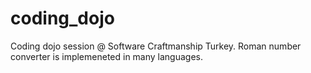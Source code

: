 # coding_dojo

Coding dojo session @ Software Craftmanship Turkey.
Roman number converter is implemeneted in many languages.
